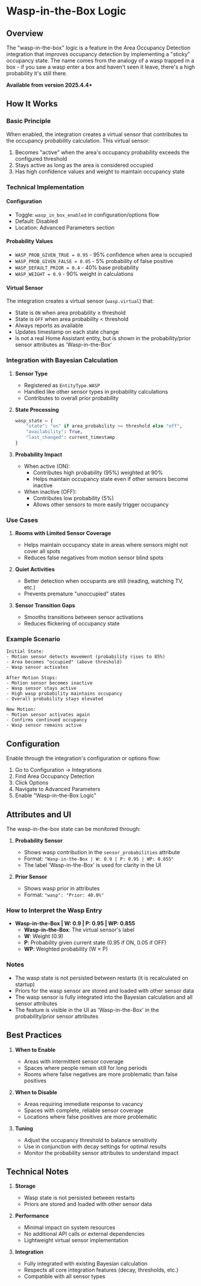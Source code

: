 # Wasp-in-the-Box Logic

## Overview

The "wasp-in-the-box" logic is a feature in the Area Occupancy Detection integration that improves occupancy detection by implementing a "sticky" occupancy state. The name comes from the analogy of a wasp trapped in a box - if you saw a wasp enter a box and haven't seen it leave, there's a high probability it's still there.

**Available from version 2025.4.4+**

## How It Works

### Basic Principle

When enabled, the integration creates a virtual sensor that contributes to the occupancy probability calculation. This virtual sensor:

1. Becomes "active" when the area's occupancy probability exceeds the configured threshold
2. Stays active as long as the area is considered occupied
3. Has high confidence values and weight to maintain occupancy state

### Technical Implementation

#### Configuration
- Toggle: `wasp_in_box_enabled` in configuration/options flow
- Default: Disabled
- Location: Advanced Parameters section

#### Probability Values
- `WASP_PROB_GIVEN_TRUE = 0.95` - 95% confidence when area is occupied
- `WASP_PROB_GIVEN_FALSE = 0.05` - 5% probability of false positive
- `WASP_DEFAULT_PRIOR = 0.4` - 40% base probability
- `WASP_WEIGHT = 0.9` - 90% weight in calculations

#### Virtual Sensor
The integration creates a virtual sensor (`wasp.virtual`) that:
- State is `ON` when area probability ≥ threshold
- State is `OFF` when area probability < threshold
- Always reports as available
- Updates timestamp on each state change
- Is not a real Home Assistant entity, but is shown in the probability/prior sensor attributes as 'Wasp-in-the-Box'

### Integration with Bayesian Calculation

1. **Sensor Type**
   - Registered as `EntityType.WASP`
   - Handled like other sensor types in probability calculations
   - Contributes to overall prior probability

2. **State Processing**
   ```python
   wasp_state = {
       "state": "on" if area_probability >= threshold else "off",
       "availability": True,
       "last_changed": current_timestamp
   }
   ```

3. **Probability Impact**
   - When active (ON):
     - Contributes high probability (95%) weighted at 90%
     - Helps maintain occupancy state even if other sensors become inactive
   - When inactive (OFF):
     - Contributes low probability (5%)
     - Allows other sensors to more easily trigger occupancy

### Use Cases

1. **Rooms with Limited Sensor Coverage**
   - Helps maintain occupancy state in areas where sensors might not cover all spots
   - Reduces false negatives from motion sensor blind spots

2. **Quiet Activities**
   - Better detection when occupants are still (reading, watching TV, etc.)
   - Prevents premature "unoccupied" states

3. **Sensor Transition Gaps**
   - Smooths transitions between sensor activations
   - Reduces flickering of occupancy state

### Example Scenario

```
Initial State:
- Motion sensor detects movement (probability rises to 85%)
- Area becomes "occupied" (above threshold)
- Wasp sensor activates

After Motion Stops:
- Motion sensor becomes inactive
- Wasp sensor stays active
- High wasp probability maintains occupancy
- Overall probability stays elevated

New Motion:
- Motion sensor activates again
- Confirms continued occupancy
- Wasp sensor remains active
```

## Configuration

Enable through the integration's configuration or options flow:

1. Go to Configuration → Integrations
2. Find Area Occupancy Detection
3. Click Options
4. Navigate to Advanced Parameters
5. Enable "Wasp-in-the-Box Logic"

## Attributes and UI

The wasp-in-the-box state can be monitored through:

1. **Probability Sensor**
   - Shows wasp contribution in the `sensor_probabilities` attribute
   - Format: `"Wasp-in-the-Box | W: 0.9 | P: 0.95 | WP: 0.855"`
   - The label 'Wasp-in-the-Box' is used for clarity in the UI

2. **Prior Sensor**
   - Shows wasp prior in attributes
   - Format: `"wasp": "Prior: 40.0%"`

### How to Interpret the Wasp Entry
- **Wasp-in-the-Box | W: 0.9 | P: 0.95 | WP: 0.855**
  - **Wasp-in-the-Box**: The virtual sensor's label
  - **W**: Weight (0.9)
  - **P**: Probability given current state (0.95 if ON, 0.05 if OFF)
  - **WP**: Weighted probability (W × P)

### Notes
- The wasp state is not persisted between restarts (it is recalculated on startup)
- Priors for the wasp sensor are stored and loaded with other sensor data
- The wasp sensor is fully integrated into the Bayesian calculation and all sensor attributes
- The feature is visible in the UI as 'Wasp-in-the-Box' in the probability/prior sensor attributes

## Best Practices

1. **When to Enable**
   - Areas with intermittent sensor coverage
   - Spaces where people remain still for long periods
   - Rooms where false negatives are more problematic than false positives

2. **When to Disable**
   - Areas requiring immediate response to vacancy
   - Spaces with complete, reliable sensor coverage
   - Locations where false positives are more problematic

3. **Tuning**
   - Adjust the occupancy threshold to balance sensitivity
   - Use in conjunction with decay settings for optimal results
   - Monitor the probability sensor attributes to understand impact

## Technical Notes

1. **Storage**
   - Wasp state is not persisted between restarts
   - Priors are stored and loaded with other sensor data

2. **Performance**
   - Minimal impact on system resources
   - No additional API calls or external dependencies
   - Lightweight virtual sensor implementation

3. **Integration**
   - Fully integrated with existing Bayesian calculation
   - Respects all core integration features (decay, thresholds, etc.)
   - Compatible with all sensor types 